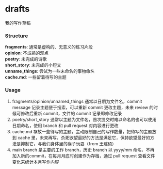 # drafts
我的写作草稿  
### Structure  
**fragments**: 通常是虚构的、无意义的练习片段  
**opinion**: 不成熟的观点  
**poetry**: 未完成的诗歌  
**short_story**: 未完成的小短文  
**unname_things**: 尝试为一些未命名的事物命名  
**cache.md**:  一些留着待写的主题

### Usage
1. fragments/opinion/unnamed_things 通常以日期为文件名，commit message 记录主题便于搜索，可以重新 commit 更改主题，未来 review 的时候可修改后重新 commit，文件的 commit 记录即修改记录
2. poetry/short_story 通常以主题为文件名，首次提交时难以命名的也可以使用日期命名，使用 branch 和 pull request 对内容进行更改
3. cache.md 存放一些待写的主题，主动限制自己的写作数量，把待写的主题放到 cache 里，未来再写。杀死欲望最好的方法是满足它，保持欲望最好的方法是抑制它，与我们身体里的猴子玩耍（from 王建硕）  
4. main branch 是主要的工作 branch，历史 branch 以 yyyy/mm 命名，不再加入新的commit，在每月月底时创建作为存档，通过 pull request 查看文件变化来统计本月写作内容
